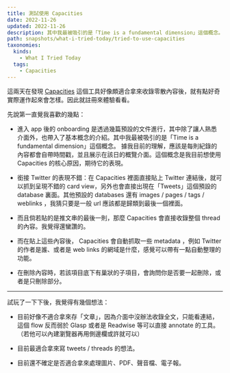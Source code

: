 ```yaml
---
title: 測試使用 Capacities
date: 2022-11-26
updated: 2022-11-26
description: 其中我最被吸引的是「Time is a fundamental dimension」這個概念。 據我目前的理解，應該是每則紀錄的內容都會自帶時間戳，並且展示在該日的概覽介面。這個概念是我目前想使用 Capacities 的核心原因，期待它的表現。
path: snapshots/what-i-tried-today/tried-to-use-capacities
taxonomies:
  kinds: 
    - What I Tried Today
  tags: 
    - Capacities
---
```


這兩天在發現 [Capacities](https://capacities.io/) 這個工具好像頗適合拿來收錄零散內容後，就有點好奇實際運作起來會怎樣。因此就註冊來體驗看看。

先說第一直覺我喜歡的幾點：

* 進入 app 後的 onboarding 是透過幾篇預設的文件進行，其中除了讓人熟悉介面外，也帶入了基本概念的介紹。其中我最被吸引的是「Time is a fundamental dimension」這個概念。 據我目前的理解，應該是每則紀錄的內容都會自帶時間戳，並且展示在該日的概覽介面。這個概念是我目前想使用 Capacities 的核心原因，期待它的表現。

* 銜接 Twitter 的表現不錯：在 Capacities 裡面直接貼上 Twitter 連結後，就可以抓到呈現不錯的 card view，另外也會直接出現在「Tweets」這個預設的 database 裏面。其他預設的 databases 還有 images / pages / tags / weblinks ，我猜只要是一般 url 應該都是歸類到最後一個裡面。

* 而且倘若貼的是推文串的最後一則，那麼 Capacities 會直接收錄整個 thread 的內容。我覺得還蠻讚的。

* 而在貼上這些內容後， Capacities 會自動抓取一些 metadata ，例如 Twitter 的作者是誰、或者是 web links 的網域是什麼，感覺可以帶有一點自動整理的功能。

* 在刪除內容時，若該項目底下有巢狀的子項目，會詢問你是否要一起刪除，或者是只刪除部分。

----

試玩了一下下後，我覺得有幾個想法：

* 目前好像不適合拿來存「文章」，因為介面中沒辦法收錄全文，只能看連結，這個 flow 反而弱於 Glasp 或者是 Readwise 等可以直接 annotate 的工具。（若他可以內建瀏覽器再用側邊欄或許就可以）

* 目前最適合拿來寫 tweets / threads 的想法。

* 目前還不確定是否適合拿來處理圖片、PDF、聲音檔、電子報。